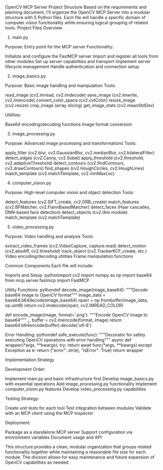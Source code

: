 OpenCV MCP Server Project Structure
Based on the requirements and planning document, I'll organize the OpenCV MCP Server into a modular structure with 5 Python files. Each file will handle a specific domain of computer vision functionality while ensuring logical grouping of related tools.
Project Files Overview
1. main.py

Purpose: Entry point for the MCP server
Functionality:

Initialize and configure the FastMCP server
Import and register all tools from other modules
Set up server capabilities and transport
Implement server lifecycle management
Handle authentication and connection setup



2. image_basics.py

Purpose: Basic image handling and manipulation
Tools:

read_image (cv2.imread, cv2.imdecode)
save_image (cv2.imwrite, cv2.imencode)
convert_color_space (cv2.cvtColor)
resize_image (cv2.resize)
crop_image (array slicing)
get_image_stats (cv2.meanStdDev)


Utilities:

Base64 encoding/decoding functions
Image format conversion



3. image_processing.py

Purpose: Advanced image processing and transformations
Tools:

apply_filter (cv2.blur, cv2.GaussianBlur, cv2.medianBlur, cv2.bilateralFilter)
detect_edges (cv2.Canny, cv2.Sobel)
apply_threshold (cv2.threshold, cv2.adaptiveThreshold)
detect_contours (cv2.findContours, cv2.drawContours)
find_shapes (cv2.HoughCircles, cv2.HoughLines)
match_template (cv2.matchTemplate, cv2.minMaxLoc)



4. computer_vision.py

Purpose: High-level computer vision and object detection
Tools:

detect_features (cv2.SIFT_create, cv2.ORB_create)
match_features (cv2.BFMatcher, cv2.FlannBasedMatcher)
detect_faces (Haar cascades, DNN-based face detection)
detect_objects (cv2.dnn module)
match_template (cv2.matchTemplate)



5. video_processing.py

Purpose: Video handling and analysis
Tools:

extract_video_frames (cv2.VideoCapture, capture.read)
detect_motion (cv2.absdiff, cv2.threshold)
track_object (cv2.TrackerKCF_create, etc.)
Video encoding/decoding utilities
Frame manipulation functions



Common Components
Each file will include:

Imports and Setup:
pythonimport cv2
import numpy as np
import base64
from mcp.server.fastmcp import FastMCP

Utility Functions:
pythondef decode_image(image_base64):
    """Decode base64 image to OpenCV format"""
    image_data = base64.b64decode(image_base64)
    nparr = np.frombuffer(image_data, np.uint8)
    return cv2.imdecode(nparr, cv2.IMREAD_COLOR)
    
def encode_image(image, format='.png'):
    """Encode OpenCV image to base64"""
    _, buffer = cv2.imencode(format, image)
    return base64.b64encode(buffer).decode('utf-8')

Error Handling:
pythondef safe_execute(func):
    """Decorator for safely executing OpenCV operations with error handling"""
    async def wrapper(*args, **kwargs):
        try:
            return await func(*args, **kwargs)
        except Exception as e:
            return {"error": str(e), "isError": True}
    return wrapper


Implementation Strategy

Development Order:

Implement main.py and basic infrastructure first
Develop image_basics.py with essential operations
Add image_processing.py functionality
Implement computer_vision.py features
Develop video_processing.py capabilities


Testing Strategy:

Create unit tests for each tool
Test integration between modules
Validate with an MCP client using the MCP Inspector


Deployment:

Package as a standalone MCP server
Support configuration via environment variables
Document usage and API



This structure provides a clean, modular organization that groups related functionality together while maintaining a reasonable file size for each module. The division allows for easy maintenance and future expansion of OpenCV capabilities as needed.